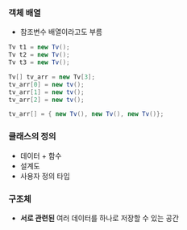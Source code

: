 ### 객체 배열

- 참조변수 배열이라고도 부름

```java
Tv t1 = new Tv();
Tv t2 = new Tv();
Tv t3 = new Tv();

Tv[] tv_arr = new Tv[3];
tv_arr[0] = new tv();
tv_arr[1] = new tv();
tv_arr[2] = new tv();

tv_arr[] = { new Tv(), new Tv(), new Tv()};
```

### 클래스의 정의

- 데이터 + 함수
- 설계도
- 사용자 정의 타입

### 구조체

- **서로 관련된** 여러 데이터를 하나로 저장할 수 있는 공간